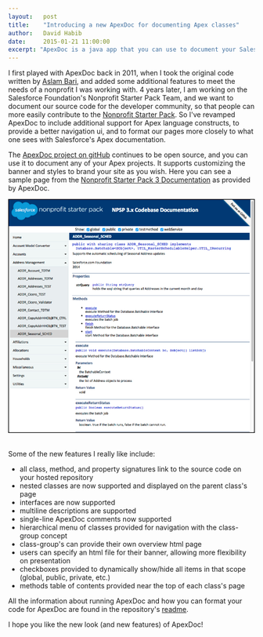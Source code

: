 ```yaml
---
layout:   post
title:    "Introducing a new ApexDoc for documenting Apex classes"
author:   David Habib
date:     2015-01-21 11:00:00
excerpt: "ApexDoc is a java app that you can use to document your Salesforce Apex classes. You tell ApexDoc where your class files are, and it will generate a set of static HTML pages that fully document each class, including its properties and methods. Each static HTML page will include an expandable menu on its left hand side, that shows a 2-level tree structure of all of your classes. Command line parameters allow you to control many aspects of ApexDoc, such as providing your own banner HTML for the pages to use."
---
```

I first played with ApexDoc back in 2011, when I took the original code written by [Aslam Bari](http://techsahre.blogspot.com/2011/01/apexdoc-salesforce-code-documentation.html), and added some additional features to meet the needs of a nonprofit I was working with. 4 years later, I am working on the Salesforce Foundation's Nonprofit Starter Pack Team, and we want to document our source code for the developer community, so that people can more easily contribute to the [Nonprofit Starter Pack](http://github.com/SalesforceFoundation/Cumulus).  So I've revamped ApexDoc to include additional support for Apex language constructs, to provide a better navigation ui, and to format our pages more closely to what one sees with Salesforce's Apex documentation.

The [ApexDoc project on gitHub](http://github.com/SalesforceFoundation/ApexDoc) continues to be open source, and you can use it to document any of your Apex projects. It supports customizing the banner and styles to brand your site as you wish. Here you can see a sample page from the [Nonprofit Starter Pack 3 Documentation](http://developer.salesforcefoundation.org/Cumulus/ApexDocumentation/index.html) as provided by ApexDoc.
<br/>

![ApexDoc Preview](../assets/images/ApexDoc3.jpg)


<br/>
Some of the new features I really like include:

- all class, method, and property signatures link to the source code on your hosted repository
- nested classes are now supported and displayed on the parent class's page
- interfaces are now supported
- multiline descriptions are supported
- single-line ApexDoc comments now supported
- hierarchical menu of classes provided for navigation with the class-group concept
- class-group's can provide their own overview html page
- users can specify an html file for their banner, allowing more flexibility on presentation
- checkboxes provided to dynamically show/hide all items in that scope (global, public, private, etc.)
- methods table of contents provided near the top of each class's page


All the information about running ApexDoc and how you can format your code for ApexDoc are found in the repository's [readme](http://github.com/SalesforceFoundation/ApexDoc/blob/master/README.md).


I hope you like the new look (and new features) of ApexDoc!

